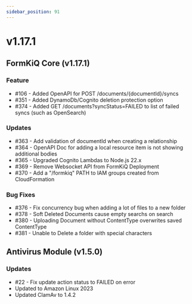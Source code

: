 ```yaml
---
sidebar_position: 91
---
```


# v1.17.1

## FormKiQ Core (v1.17.1)

### Feature

* #106 - Added OpenAPI for POST /documents/{documentId}/syncs
* #351 - Added DynamoDb/Cognito deletion protection option
* #374 - Added GET /documents?syncStatus=FAILED to list of failed syncs (such as OpenSearch)

### Updates

* #363 - Add validation of documentId when creating a relationship
* #364 - OpenAPI Doc for adding a local resource item is not showing additional bodies
* #365 - Upgraded Cognito Lambdas to Node.js 22.x
* #369 - Remove Websocket API from FormKiQ Deployment
* #370 - Add a "/formkiq" PATH to IAM groups created from CloudFormation

### Bug Fixes

* #376 - Fix concurrency bug when adding a lot of files to a new folder
* #378 - Soft Deleted Documents cause empty searchs on search
* #380 - Uploading Document without ContentType overwrites saved ContentType
* #381 - Unable to Delete a folder with special characters

## Antivirus Module (v1.5.0)

### Updates

* #22 - Fix update action status to FAILED on error
* Updated to Amazon Linux 2023
* Updated ClamAv to 1.4.2
